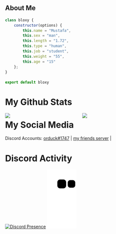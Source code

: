 <h2>About Me</h2>

```js
class bloxy {
    constructor(options) {
        this.name = "Mustafa",
        this.sex = "man",
        this.length = "1.72",
        this.type = "human",
        this.job = "student",
        this.weight = "55",
        this.age = "15"
    };
}

export default bloxy
```
# My Github Stats
                                                  
<img width="50%" align="left" src="https://github-readme-stats.vercel.app/api?username=bloxyhub&show_icons=true&hide_title=true&theme=merko">
<img width="11.5%" align="left" src="https://komarev.com/ghpvc/?username=jahkyxd&color=dc143c">

# My Social Media 

Discord Accounts: [orduck#1747](https://discord.com/users/1088442497233080371) | [my friends server](https://discord.gg/DrYE6vMCbE) |

# Discord Activity

[![Discord Presence](https://lanyard-profile-readme.vercel.app/api/1088442497233080371?hideDiscrim=false)](https://discord.com/users/1088442497233080371)
<a href="" target="_blank"><img src="https://github.com/AstraaDev/AstraaDev/blob/output/github-contribution-grid-snake.svg" alt="snake"></a>
